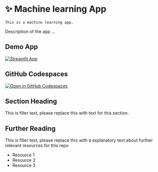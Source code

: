 # ✨ Machine learning App 
```
This is a machine learning app.
```

Description of the app ...

## Demo App

[![Streamlit App](https://static.streamlit.io/badges/streamlit_badge_black_white.svg)](https://ike-machinelearning.streamlit.app/)

## GitHub Codespaces

[![Open in GitHub Codespaces](https://github.com/codespaces/badge.svg)](https://codespaces.new/streamlit/app-starter-kit?quickstart=1)

## Section Heading

This is filler text, please replace this with text for this section.

## Further Reading

This is filler text, please replace this with a explanatory text about further relevant resources for this repo
- Resource 1
- Resource 2
- Resource 3
